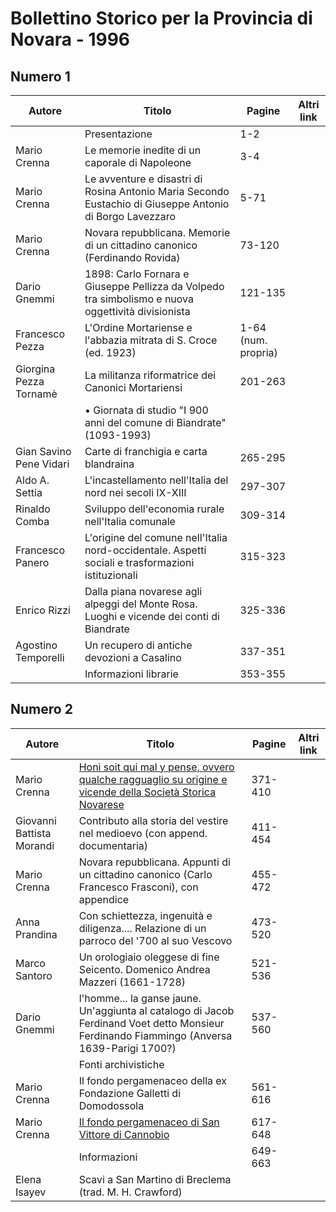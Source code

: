 # Bollettino Storico per la Provincia di Novara - 1996

## Numero 1

| Autore                  | Titolo                                                                                                   | Pagine              | Altri link |
|-------------------------|----------------------------------------------------------------------------------------------------------|---------------------|------------|
|                         | Presentazione                                                                                            | 1-2                 |            |
| Mario Crenna            | Le memorie inedite di un caporale di Napoleone                                                           | 3-4                 |            |
| Mario Crenna            | Le avventure e disastri di Rosina Antonio Maria Secondo Eustachio di Giuseppe Antonio di Borgo Lavezzaro | 5-71                |            |
| Mario Crenna            | Novara repubblicana. Memorie di un cittadino canonico (Ferdinando Rovida)                                | 73-120              |            |
| Dario Gnemmi            | 1898: Carlo Fornara e Giuseppe Pellizza da Volpedo tra simbolismo e nuova oggettività divisionista       | 121-135             |            |
| Francesco Pezza         | L'Ordine Mortariense e l'abbazia mitrata di S. Croce (ed. 1923)                                          | 1-64 (num. propria) |            |
| Giorgina Pezza Tornamè  | La militanza riformatrice dei Canonici Mortariensi                                                       | 201-263             |            |
|                         | • Giornata di studio "I 900 anni del comune di Biandrate" (1093-1993)                                    |                     |            |
| Gian Savino Pene Vidari | Carte di franchigia e carta blandraina                                                                   | 265-295             |            |
| Aldo A. Settia          | L'incastellamento nell'Italia del nord nei secoli IX-XIII                                                | 297-307             |            |
| Rinaldo Comba           | Sviluppo dell'economia rurale nell'Italia comunale                                                       | 309-314             |            |
| Francesco Panero        | L'origine del comune nell'Italia nord-occidentale. Aspetti sociali e trasformazioni istituzionali        | 315-323             |            |
| Enrico Rizzi            | Dalla piana novarese agli alpeggi del Monte Rosa. Luoghi e vicende dei conti di Biandrate                | 325-336             |            |
| Agostino Temporelli     | Un recupero di antiche devozioni a Casalino                                                              | 337-351             |            |
|                         | Informazioni librarie                                                                                    | 353-355             |            |

## Numero 2

| Autore                    | Titolo                                                                                                                                                        | Pagine  | Altri link |
|---------------------------|---------------------------------------------------------------------------------------------------------------------------------------------------------------|---------|------------|
| Mario Crenna              | [Honi soit qui mal y pense, ovvero qualche ragguaglio su origine e vicende della Società Storica Novarese](http://www.ssno.it/BSPNo/1996_Crenna_HoniSoit.pdf) | 371-410 |            |
| Giovanni Battista Morandi | Contributo alla storia del vestire nel medioevo (con append. documentaria)                                                                                    | 411-454 |            |
| Mario Crenna              | Novara repubblicana. Appunti di un cittadino canonico (Carlo Francesco Frasconi), con appendice                                                               | 455-472 |            |
| Anna Prandina             | Con schiettezza, ingenuità e diligenza.... Relazione di un parroco del '700 al suo Vescovo                                                                    | 473-520 |            |
| Marco Santoro             | Un orologiaio oleggese di fine Seicento. Domenico Andrea Mazzeri (1661-1728)                                                                                  | 521-536 |            |
| Dario Gnemmi              | l'homme... la ganse jaune. Un'aggiunta al catalogo di Jacob Ferdinand Voet detto Monsieur Ferdinando Fiammingo (Anversa 1639-Parigi 1700?)                    | 537-560 |            |
|                           | Fonti archivistiche                                                                                                                                           |         |            |
| Mario Crenna              | Il fondo pergamenaceo della ex Fondazione Galletti di Domodossola                                                                                             | 561-616 |            |
| Mario Crenna              | [Il fondo pergamenaceo di San Vittore di Cannobio](https://en.calameo.com/read/004733128711e3cd1270e)                                                         | 617-648 |            |
|                           | Informazioni                                                                                                                                                  | 649-663 |            |
| Elena Isayev              | Scavi a San Martino di Breclema (trad. M. H. Crawford)                                                                                                        |         |            |
